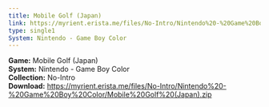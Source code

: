 ```yaml
---
title: Mobile Golf (Japan)
link: https://myrient.erista.me/files/No-Intro/Nintendo%20-%20Game%20Boy%20Color/Mobile%20Golf%20(Japan).zip
type: single1
System: Nintendo - Game Boy Color
---
```

<b>Game:</b> Mobile Golf (Japan)<br>
<b>System:</b> Nintendo - Game Boy Color<br>
<b>Collection:</b> No-Intro<br>
<b>Download:</b> https://myrient.erista.me/files/No-Intro/Nintendo%20-%20Game%20Boy%20Color/Mobile%20Golf%20(Japan).zip